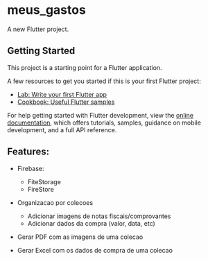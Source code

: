 # meus_gastos

A new Flutter project.

## Getting Started

This project is a starting point for a Flutter application.

A few resources to get you started if this is your first Flutter project:

- [Lab: Write your first Flutter app](https://docs.flutter.dev/get-started/codelab)
- [Cookbook: Useful Flutter samples](https://docs.flutter.dev/cookbook)

For help getting started with Flutter development, view the
[online documentation](https://docs.flutter.dev/), which offers tutorials,
samples, guidance on mobile development, and a full API reference.

## Features:
- Firebase:
    - FiteStorage
    - FireStore

- Organizacao por colecoes
    - Adicionar imagens de notas fiscais/comprovantes
    - Adicionar dados da compra (valor, data, etc)

- Gerar PDF com as imagens de uma colecao

- Gerar Excel com os dados de compra de uma colecao
